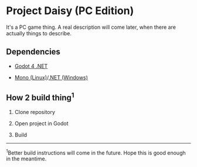 Project Daisy (PC Edition)
==========================

It's a PC game thing. A real description will come later, when there are actually things to describe.

Dependencies
------------

- [Godot 4 .NET](https://godotengine.org/)

- [Mono (Linux)](https://www.mono-project.com/)/[.NET (Windows)](https://dotnet.microsoft.com/)

How 2 build thing<sup>1</sup>
-----------------------------

1. Clone repository

2. Open project in Godot

3. Build

---

<sup>1</sup>Better build instructions will come in the future. Hope this is good enough in the meantime.
